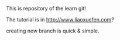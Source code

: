 This is repository of the learn git!

The tutorial is in http://www.liaoxuefen.com?

creating new branch is quick & simple.
